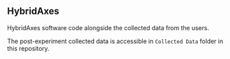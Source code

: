 ## HybridAxes
HybridAxes software code alongside the collected data from the users. 

The post-experiment collected data is accessible in `Collected Data` folder in this repository.
